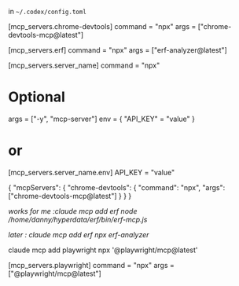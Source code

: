 in `~/.codex/config.toml`

[mcp_servers.chrome-devtools]
command = "npx"
args = ["chrome-devtools-mcp@latest"]

[mcp_servers.erf]
command = "npx"
args = ["erf-analyzer@latest"]

[mcp_servers.server_name]
command = "npx"
# Optional
args = ["-y", "mcp-server"]
env = { "API_KEY" = "value" }
# or
[mcp_servers.server_name.env]
API_KEY = "value"

{
  "mcpServers": {
    "chrome-devtools": {
      "command": "npx",
      "args": ["chrome-devtools-mcp@latest"]
    }
  }
}

 *works for me :claude mcp add erf node /home/danny/hyperdata/erf/bin/erf-mcp.js*

*later : claude mcp add erf npx erf-analyzer*

claude mcp add playwright npx '@playwright/mcp@latest'

[mcp_servers.playwright]
command = "npx"
args = ["@playwright/mcp@latest"]